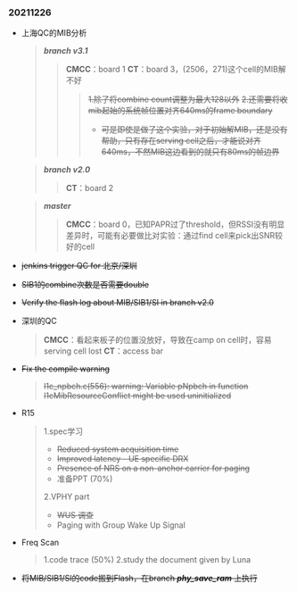 ### 20211226
*   上海QC的MIB分析
    > ***branch v3.1***
    >>**CMCC**：board 1
    >>**CT**：board 3，(2506，271)这个cell的MIB解不好
    >>>~~1.除了将combine count调整为最大128以外~~
    >>>~~2.还需要将收mib起始的系统帧位置对齐640ms的frame boundary~~
    >>> * ~~可是即使是做了这个实验，对于初始解MIB，还是没有帮助，只有存在serving cell之后，才能说对齐640ms，不然MIB这边看到的就只有80ms的帧边界~~

    > ***branch v2.0***
    >>**CT**：board 2

    > ***master***
    >>**CMCC**：board 0，已知PAPR过了threshold，但RSSI没有明显差异时，可能有必要做比对实验：通过find cell来pick出SNR较好的cell

*   ~~jenkins trigger QC for 北京/深圳~~
*   ~~SIB1的combine次数是否需要double~~
*   ~~Verify the flash log about MIB/SIB1/SI in branch v2.0~~
*   深圳的QC
    > **CMCC**：看起来板子的位置没放好，导致在camp on cell时，容易serving cell lost
    > **CT**：access bar
*   ~~Fix the compile warning~~
    > ~~l1c_npbch.c(556): warning: Variable pNpbch in function l1cMibResourceConflict might be used uninitialized~~
*   R15
    > 1.spec学习
    > * ~~Reduced system acquisition time~~
    > * ~~Improved latency - UE specific DRX~~
    > * ~~Presence of NRS on a non-anchor carrier for paging~~
    > * 准备PPT (70%)
    > 
    > 2.VPHY part
    > * ~~WUS 调查~~
    > * Paging with Group Wake Up Signal
*   Freq Scan
    > 1.code trace (50%)
    > 2.study the document given by Luna
*   ~~将MIB/SIB1/SI的code搬到Flash，在branch ***phy_save_ram*** 上执行~~
